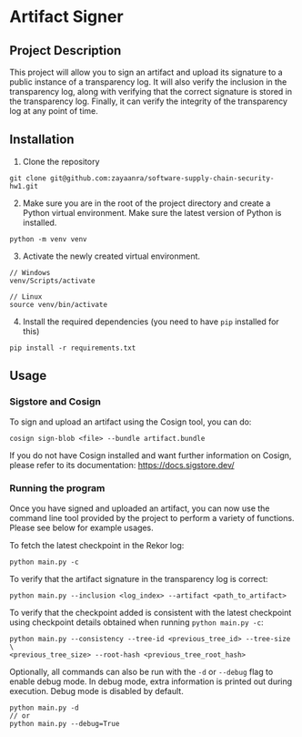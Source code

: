 # Artifact Signer

## Project Description
This project will allow you to sign an artifact and upload its signature to a public instance of a transparency log. It will also verify the inclusion in the transparency log, along with verifying that the correct signature is stored in the transparency log.  Finally, it can verify the integrity of the transparency log at any point of time.

## Installation
1. Clone the repository
```
git clone git@github.com:zayaanra/software-supply-chain-security-hw1.git
```

2. Make sure you are in the root of the project directory and create a Python virtual environment. Make sure the latest version of Python is installed.
```
python -m venv venv
```

3. Activate the newly created virtual environment.
```
// Windows
venv/Scripts/activate

// Linux
source venv/bin/activate
```

4. Install the required dependencies (you need to have `pip` installed for this)
```
pip install -r requirements.txt
```

## Usage

### Sigstore and Cosign
To sign and upload an artifact using the Cosign tool, you can do:
```
cosign sign-blob <file> --bundle artifact.bundle
```
If you do not have Cosign installed and want further information on Cosign, please refer to its documentation: https://docs.sigstore.dev/

### Running the program
Once you have signed and uploaded an artifact, you can now use the command line tool provided by the project to perform a variety of functions. Please see below for example usages.

To fetch the latest checkpoint in the Rekor log:
```
python main.py -c
```

To verify that the artifact signature in the transparency log is correct:
```
python main.py --inclusion <log_index> --artifact <path_to_artifact>
```

To verify that the checkpoint added is consistent with the latest checkpoint using checkpoint details obtained when running `python main.py -c`:
```
python main.py --consistency --tree-id <previous_tree_id> --tree-size \
<previous_tree_size> --root-hash <previous_tree_root_hash>
```

Optionally, all commands can also be run with the `-d` or `--debug` flag to enable debug mode. In debug mode, extra information is printed out during execution. Debug mode is disabled by default.
```
python main.py -d
// or
python main.py --debug=True
```
